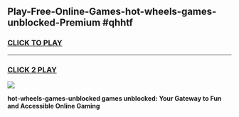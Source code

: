 
## Play-Free-Online-Games-hot-wheels-games-unblocked-Premium #qhhtf
<h3>
<a href="https://premium.freeplayer.one?title=hot-wheels-games-unblocked&ref=8M">CLICK TO PLAY</a></h3>
<hr>

<h3>
<a href="https://premium.freeplayer.one?title=hot-wheels-games-unblocked&ref=8M">CLICK 2 PLAY</a>
  
</h3>

<a href="https://premium.freeplayer.one?title=hot-wheels-games-unblocked&ref=8M"><img src="https://clearcache.store/games.png"></a>


**hot-wheels-games-unblocked games unblocked: Your Gateway to Fun and Accessible Online Gaming**
